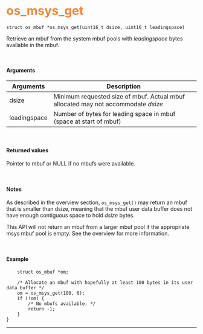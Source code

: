 ## <font color="#F2853F" style="font-size:24pt">os_msys_get</font>

```no-highlight
struct os_mbuf *os_msys_get(uint16_t dsize, uint16_t leadingspace)
```

Retrieve an mbuf from the system mbuf pools with *leadingspace* bytes available in the mbuf.

<br>

#### Arguments

| Arguments | Description |
|-----------|-------------|
| dsize | Minimum requested size of mbuf. Actual mbuf allocated may not accommodate *dsize* |
| leadingspace | Number of bytes for leading space in mbuf (space at start of mbuf) |

<br>

#### Returned values
Pointer to mbuf or NULL if no mbufs were available.

<br>

#### Notes
As described in the overview section, `os_msys_get()` may return an mbuf that is smaller than dsize, meaning that the mbuf user data buffer does not have enough contiguous space to hold *dsize* bytes.

This API will not return an mbuf from a larger mbuf pool if the appropriate msys mbuf pool is empty. See the overview for more information.

<br>

#### Example

```no-highlight
    struct os_mbuf *om;

    /* Allocate an mbuf with hopefully at least 100 bytes in its user data buffer */
    om = os_msys_get(100, 0);
    if (!om) {
        /* No mbufs available. */
        return -1;
    }
}
```

---------------------
